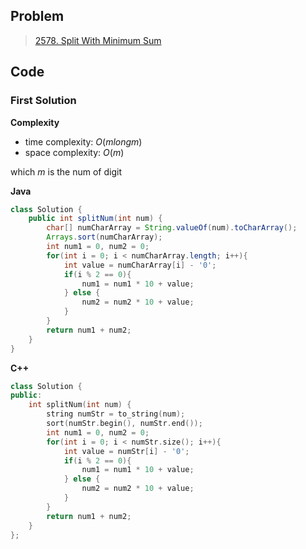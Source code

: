 ## Problem

> [2578. Split With Minimum Sum](https://leetcode.cn/problems/split-with-minimum-sum/)



## Code

### First Solution

**Complexity**

- time complexity: $O(mlongm)$
- space complexity: $O(m)$

which $m$ is the num of digit

**Java**

``` java
class Solution {
    public int splitNum(int num) {
        char[] numCharArray = String.valueOf(num).toCharArray();
        Arrays.sort(numCharArray);
        int num1 = 0, num2 = 0;
        for(int i = 0; i < numCharArray.length; i++){
            int value = numCharArray[i] - '0';
            if(i % 2 == 0){
                num1 = num1 * 10 + value;
            } else {
                num2 = num2 * 10 + value;
            }
        }
        return num1 + num2;
    }
}
```

**C++**

``` c++
class Solution {
public:
    int splitNum(int num) {
        string numStr = to_string(num);
        sort(numStr.begin(), numStr.end());
        int num1 = 0, num2 = 0;
        for(int i = 0; i < numStr.size(); i++){
            int value = numStr[i] - '0';
            if(i % 2 == 0){
                num1 = num1 * 10 + value;
            } else {
                num2 = num2 * 10 + value;
            }
        }
        return num1 + num2;
    }
};
```

